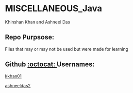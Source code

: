 # MISCELLANEOUS_Java

Khinshan Khan and Ashneel Das

## Repo Purpsose:


Files that may or may not be used but were made for learning


## Github [ :octocat: ](github.com) Usernames: 

[kkhan01](https://github.com/kkhan01)

[ashneeldas2](https://github.com/ashneeldas2)
